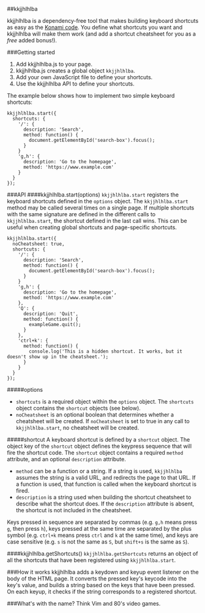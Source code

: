 ##kkjjhlhlba

kkjjhlhlba is a dependency-free tool that makes building keyboard shortcuts as easy as the [Konami code](https://en.wikipedia.org/wiki/Konami_Code). You define what shortcuts you want and kkjjhlhlba will make them work (and add a shortcut cheatsheet for you as a _free_ added bonus!).

###Getting started
1. Add kkjjhlhlba.js to your page.
2. kkjjhlhlba.js creates a global object `kkjjhlhlba`.
3. Add your own JavaScript file to define your shortcuts.
4. Use the kkjjhlhlba API to define your shortcuts.

The example below shows how to implement two simple keyboard shortcuts:

    kkjjhlhlba.start({
      shortcuts: {
        '/': {
          description: 'Search',
          method: function() {
          	document.getElementById('search-box').focus();
          }
        }
        'g,h': {
          description: 'Go to the homepage',
          method: 'https://www.example.com'
        }
      }
    });


###API
####kkjjhlhlba.start(options)
`kkjjhlhlba.start` registers the keyboard shortcuts defined in the `options` object. The `kkjjhlhlba.start` method may be called several times on a single page. If multiple shortcuts with the same signature are defined in the different calls to `kkjjhlhlba.start`, the shortcut defined in the last call wins. This can be useful when creating global shortcuts and page-specific shortcuts.


    kkjjhlhlba.start({
      noCheatsheet: true,
      shortcuts: {
        '/': {
          description: 'Search',
          method: function() {
          	document.getElementById('search-box').focus();
          }
        }
        'g,h': {
          description: 'Go to the homepage',
          method: 'https://www.example.com'
        },
        'Q': {
          description: 'Quit',
          method: function() {
          	exampleGame.quit();
          }
        },
        'ctrl+k': {
          method: function() {
            console.log('This is a hidden shortcut. It works, but it doesn't show up in the cheatsheet.');
          }
        }
      }
    });

#####options
- `shortcuts` is a required object within the `options` object. The `shortcuts` object contains the `shortcut` objects (see below).
- `noCheatsheet` is an optional boolean that determines whether a cheatsheet will be created. If `noCheatsheet` is set to true in any call to `kkjjhlhlba.start`, no cheatsheet will be created.

#####shortcut
A keyboard shortcut is defined by a `shortcut` object. The object key of the `shortcut` object defines the keypress sequence that will fire the shortcut code. The `shortcut` object contains a required `method` attribute, and an optional `description` attribute.

- `method` can be a function or a string. If a string is used, `kkjjhlhlba` assumes the string is a valid URL, and redirects the page to that URL. If a function is used, that function is called when the keyboard shortcut is fired.
- `description` is a string used when building the shortcut cheatsheet to describe what the shortcut does. If the `description` attribute is absent, the shortcut is not included in the cheatsheet.

Keys pressed in sequence are separated by commas (e.g. `g,h` means press `g`, then press `h`), keys pressed at the same time are separated by the plus symbol (e.g. `ctrl+k` means press `ctrl` and `k` at the same time), and keys are case sensitive (e.g. `s` is not the same as `S`, but `shift+s` is the same as `S`).

####kkjjhlhlba.getShortcuts()
`kkjjhlhlba.getShortcuts` returns an object of all the shortcuts that have been registered using `kkjjhlhlba.start`. 

###How it works
kkjjhlhlba adds a keydown and keyup event listener on the body of the HTML page. It converts the pressed key's keycode into the key's value, and builds a string based on the keys that have been pressed. On each keyup, it checks if the string corresponds to a registered shortcut.

###What's with the name?
Think Vim and 80's video games.
